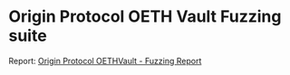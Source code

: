 # Origin Protocol OETH Vault Fuzzing suite
Report: [Origin Protocol OETHVault - Fuzzing Report](reports/Origin%20Protocol%20OETHVault%20-%20Fuzzing%20Report.pdf)


